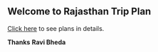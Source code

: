 ## Welcome to Rajasthan Trip Plan

[Click here](https://bheda91.github.io/Rajsthan-Trip/Plan) to see plans in details.

**Thanks**
**Ravi Bheda**
